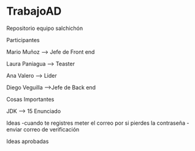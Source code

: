 # TrabajoAD

Repositorio equipo salchichón

Participantes

Mario Muñoz --> Jefe de Front end

Laura Paniagua --> Teaster

Ana Valero --> Lider

Diego Veguilla -->Jefe de Back end

Cosas Importantes

JDK --> 15
Enunciado

Ideas
-cuando te registres meter el correo por si pierdes la contraseña 
-enviar correo de verificación

Ideas aprobadas
